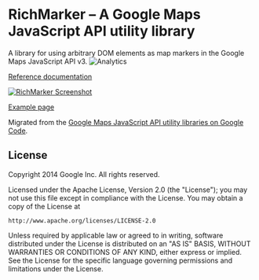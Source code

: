 RichMarker – A Google Maps JavaScript API utility library
==============

A library for using arbitrary DOM elements as map markers in the Google Maps JavaScript API v3.
![Analytics](https://ga-beacon.appspot.com/UA-12846745-20/js-rich-marker/readme?pixel)

[Reference documentation](https://googlemaps.github.io/js-rich-marker/reference.html)

[![RichMarker Screenshot](https://googlemaps.github.io/js-rich-marker/screenshot.jpg)](https://googlemaps.github.io/js-rich-marker/examples/richmarker.html)

[Example page](https://googlemaps.github.io/js-rich-marker/examples/richmarker.html)

Migrated from the [Google Maps JavaScript API utility libraries on Google Code](https://code.google.com/p/google-maps-utility-library-v3/).

License
-------

Copyright 2014 Google Inc. All rights reserved.

Licensed under the Apache License, Version 2.0 (the "License");
you may not use this file except in compliance with the License.
You may obtain a copy of the License at

    http://www.apache.org/licenses/LICENSE-2.0

Unless required by applicable law or agreed to in writing, software
distributed under the License is distributed on an "AS IS" BASIS,
WITHOUT WARRANTIES OR CONDITIONS OF ANY KIND, either express or implied.
See the License for the specific language governing permissions and
limitations under the License.
